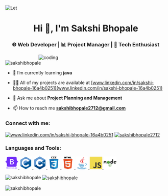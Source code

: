 ![Let](https://github.com/Sakshibhopale/Sakshibhopale/assets/130786981/6ec2a5f2-be0d-41af-a215-32ac08453bb3)
<h1 align="center">Hi 👋, I'm Sakshi Bhopale</h1>
<h3 align="center">🌐 Web Developer | 📊 Project Manager | 🚀 Tech Enthusiast</h3>
<img align="right" alt="coding" width="400" src="https://encrypted-tbn0.gstatic.com/images?q=tbn:ANd9GcQUHHelMnrA99F1vB3UorS_k8_2w-3rw2aLig&usqp=CAU">

<p align="left"> <img src="https://komarev.com/ghpvc/?username=sakshibhopale&label=Profile%20views&color=0e75b6&style=flat" alt="sakshibhopale" /> </p>

- 🌱 I’m currently learning **java**

- 👨‍💻 All of my projects are available at [www.linkedin.com/in/sakshi-bhopale-16a4b0251](www.linkedin.com/in/sakshi-bhopale-16a4b0251)

- 💬 Ask me about **Project Planning and Management**

- 📫 How to reach me **sakshibhopale2712@gmail.com**

<h3 align="left">Connect with me:</h3>
<p align="left">
<a href="https://linkedin.com/in/www.linkedin.com/in/sakshi-bhopale-16a4b0251" target="blank"><img align="center" src="https://raw.githubusercontent.com/rahuldkjain/github-profile-readme-generator/master/src/images/icons/Social/linked-in-alt.svg" alt="www.linkedin.com/in/sakshi-bhopale-16a4b0251" height="30" width="40" /></a>
<a href="https://codesandbox.com/sakshibhopale2712" target="blank"><img align="center" src="https://raw.githubusercontent.com/rahuldkjain/github-profile-readme-generator/master/src/images/icons/Social/codesandbox.svg" alt="sakshibhopale2712" height="30" width="40" /></a>
</p>

<h3 align="left">Languages and Tools:</h3>
<p align="left"> <a href="https://getbootstrap.com" target="_blank" rel="noreferrer"> <img src="https://raw.githubusercontent.com/devicons/devicon/master/icons/bootstrap/bootstrap-plain-wordmark.svg" alt="bootstrap" width="40" height="40"/> </a> <a href="https://www.cprogramming.com/" target="_blank" rel="noreferrer"> <img src="https://raw.githubusercontent.com/devicons/devicon/master/icons/c/c-original.svg" alt="c" width="40" height="40"/> </a> <a href="https://www.w3schools.com/cpp/" target="_blank" rel="noreferrer"> <img src="https://raw.githubusercontent.com/devicons/devicon/master/icons/cplusplus/cplusplus-original.svg" alt="cplusplus" width="40" height="40"/> </a> <a href="https://www.w3schools.com/css/" target="_blank" rel="noreferrer"> <img src="https://raw.githubusercontent.com/devicons/devicon/master/icons/css3/css3-original-wordmark.svg" alt="css3" width="40" height="40"/> </a> <a href="https://www.w3.org/html/" target="_blank" rel="noreferrer"> <img src="https://raw.githubusercontent.com/devicons/devicon/master/icons/html5/html5-original-wordmark.svg" alt="html5" width="40" height="40"/> </a> <a href="https://www.java.com" target="_blank" rel="noreferrer"> <img src="https://raw.githubusercontent.com/devicons/devicon/master/icons/java/java-original.svg" alt="java" width="40" height="40"/> </a> <a href="https://developer.mozilla.org/en-US/docs/Web/JavaScript" target="_blank" rel="noreferrer"> <img src="https://raw.githubusercontent.com/devicons/devicon/master/icons/javascript/javascript-original.svg" alt="javascript" width="40" height="40"/> </a> <a href="https://nodejs.org" target="_blank" rel="noreferrer"> <img src="https://raw.githubusercontent.com/devicons/devicon/master/icons/nodejs/nodejs-original-wordmark.svg" alt="nodejs" width="40" height="40"/> </a> </p>

<p><img align="left" src="https://github-readme-stats.vercel.app/api/top-langs?username=sakshibhopale&show_icons=true&locale=en&layout=compact" alt="sakshibhopale" /></p>

<p>&nbsp;<img align="center" src="https://github-readme-stats.vercel.app/api?username=sakshibhopale&show_icons=true&locale=en" alt="sakshibhopale" /></p>

<p><img align="center" src="https://github-readme-streak-stats.herokuapp.com/?user=sakshibhopale&" alt="sakshibhopale" /></p>
